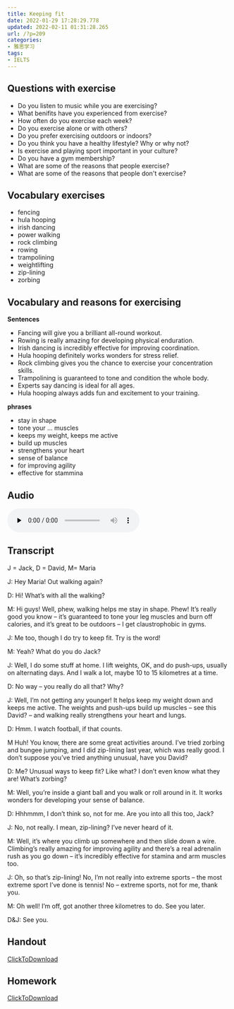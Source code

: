 ```yaml
---
title: Keeping fit
date: 2022-01-29 17:28:29.778
updated: 2022-02-11 01:31:28.265
url: /?p=209
categories: 
- 雅思学习
tags: 
- IELTS
---
```


## Questions with exercise
+ Do you listen to music while you are exercising?
+ What benifits have you experienced from exercise?
+ How often do you exercise each week?
+ Do you exercise alone or with others?
+ Do you prefer exercising outdoors or indoors?
+ Do you think you have a healthy lifestyle? Why or why not?
+ Is exercise and playing sport important in your culture?
+ Do you have a gym membership?
+ What are some of the reasons that people exercise?
+ What are some of the reasons that people don't exercise?

## Vocabulary exercises
+ fencing
+ hula hooping
+ irish dancing
+ power walking
+ rock climbing
+ rowing
+ trampolining
+ weightlifting
+ zip-lining
+ zorbing

## Vocabulary and reasons for exercising
**Sentences**
+ Fancing will give you a brilliant all-round workout.
+ Rowing is really amazing for developing physical enduration.
+ Irish dancing is incredibly effective for improving coordination.
+ Hula hooping definitely works wonders for stress relief.
+ Rock climbing gives you the chance to exercise your concentration skills.
+ Trampolining is guaranteed to tone and condition the whole body.
+ Experts say dancing is ideal for all ages.
+ Hula hooping always adds fun and excitement to your training.   

**phrases**
+ stay in shape
+ tone your ... muscles
+ keeps my weight, keeps me active
+ build up muscles
+ strengthens your heart
+ sense of balance
+ for improving agility
+ effective for stammina

## Audio
<audio src="https://cdn-images.reidosann.top/c6ad52e350222eef22ce5578a2d1f978.mp3" preload="none" controls>
  你的浏览器不支持 audio 标签。
</audio>

## Transcript
J = Jack, D = David, M= Maria

J: Hey Maria! Out walking again?

D: Hi! What’s with all the walking?

M: Hi guys! Well, phew, walking helps me stay in shape. Phew! It’s really good you know – it’s guaranteed to tone your leg muscles and burn off calories, and it’s great to be outdoors – I get claustrophobic in gyms.

J: Me too, though I do try to keep fit. Try is the word!

M: Yeah? What do you do Jack?

J: Well, I do some stuff at home. I lift weights, OK, and do push-ups, usually on alternating days. And I walk a lot, maybe 10 to 15 kilometres at a time.

D: No way – you really do all that? Why?

J: Well, I’m not getting any younger! It helps keep my weight down and keeps me active. The weights and push-ups build up muscles – see this David? – and walking really strengthens your heart and lungs.

D: Hmm. I watch football, if that counts.

M Huh! You know, there are some great activities around. I’ve tried zorbing and bungee jumping, and I did zip-lining last year, which was really good. I don’t suppose you’ve tried anything unusual, have you David?

D: Me? Unusual ways to keep fit? Like what? I don’t even know what they are! What’s zorbing?

M: Well, you’re inside a giant ball and you walk or roll around in it. It works wonders for developing your sense of balance.

D: Hhhmmm, I don’t think so, not for me. Are you into all this too, Jack?

J: No, not really. I mean, zip-lining? I’ve never heard of it.

M: Well, it’s where you climb up somewhere and then slide down a wire. Climbing’s really amazing for improving agility and there’s a real adrenalin rush as you go down – it’s incredibly effective for stamina and arm muscles too.

J: Oh, so that’s zip-lining! No, I’m not really into extreme sports – the most extreme sport I’ve done is tennis! No – extreme sports, not for me, thank you.

M: Oh well! I’m off, got another three kilometres to do. See you later.

D&J: See you.

## Handout
[ClickToDownload](https://cdn-images.reidosann.top/195768d68ac285532b2951c0f7a5cc72.docx)

## Homework
[ClickToDownload](https://cdn-images.reidosann.top/a17ebbb84015503ec405c3c3caa19f0f.pdf)